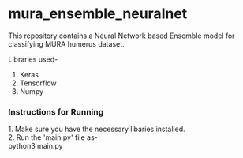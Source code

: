 # mura_ensemble_neuralnet

This repository contains a Neural Network based Ensemble model for classifying MURA humerus dataset.

Libraries used-
1. Keras<br>
2. Tensorflow<br>
3. Numpy<br>

<h3>Instructions for Running</h3>
1. Make sure you have the necessary libaries installed.<br>
2. Run the 'main.py' file as-<br>
	python3 main.py

